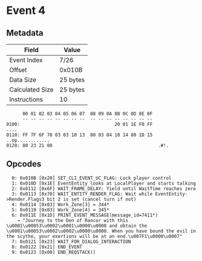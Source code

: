 # Event 4

## Metadata

| Field           | Value    |
|-----------------|----------|
| Event Index     | 7/26     |
| Offset          | 0x010B   |
| Data Size       | 25 bytes |
| Calculated Size | 25 bytes |
| Instructions    | 10       |

```
      00 01 02 03 04 05 06 07  08 09 0A 0B 0C 0D 0E 0F
      -- -- -- -- -- -- -- --  -- -- -- -- -- -- -- --
0100:                                   20 01 1E F0 FF              ....
0110: FF 7F 6F 70 03 03 10 13  80 03 04 10 14 80 1D 15  ..op............
0120: 80 23 21 00                                       .#!.            
```

## Opcodes

```
  0: 0x010B [0x20] SET_CLI_EVENT_UC_FLAG: Lock player control
  1: 0x010D [0x1E] EventEntity looks at LocalPlayer and starts talking
  2: 0x0112 [0x6F] WAIT_FRAME_DELAY: Yield until WaitTime reaches zero
  3: 0x0113 [0x70] WAIT_ENTITY_RENDER_FLAG: Wait while EventEntity->Render.Flags3 bit 2 is set (cancel turn if not)
  4: 0x0114 [0x03] Work_Zone[3] = 344*
  5: 0x0119 [0x03] Work_Zone[4] = 345*
  6: 0x011E [0x1D] PRINT_EVENT_MESSAGE(message_id=7411*)
    → "Journey to the Den of Rancor with this \u0001\u00053\u0002\u0001\u0000\u0000 and obtain the \u0001\u00053\u0002\u0002\u0000\u0000. When you have bound the evil in the scythe, your exertions will be at an end.\u007F1\u0000\u0007"
  7: 0x0121 [0x23] WAIT_FOR_DIALOG_INTERACTION
  8: 0x0122 [0x21] END_EVENT
  9: 0x0123 [0x00] END_REQSTACK()
```
